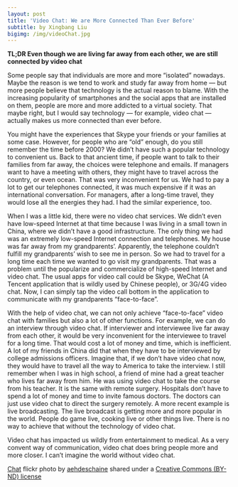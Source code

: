 ```yaml
---
layout: post
title: 'Video Chat: We are More Connected Than Ever Before'
subtitle: by Xingbang Liu
bigimg: /img/videoChat.jpg
---
```

**TL;DR Even though we are living far away from each other, we are still connected by video chat**

Some people say that individuals are more and more “isolated” nowadays. Maybe the reason is we tend to work and study far away from home &mdash; but more people believe that technology is the actual reason to blame. With the increasing popularity of smartphones and the social apps that are installed on them, people are more and more addicted to a virtual society. That maybe right, but I would say technology &mdash; for example, video chat &mdash; actually makes us more connected than ever before.

You might have the experiences that Skype your friends or your families at some case. However, for people who are “old” enough, do you still remember the time before 2000? We didn’t have such a popular technology to convenient us. Back to that ancient time, if people want to talk to their families from far away, the choices were telephone and emails. If managers want to have a meeting with others, they might have to travel across the country, or even ocean. That was very inconvenient for us. We had to pay a lot to get our telephones connected, it was much expensive if it was an international conversation. For managers, after a long-time travel, they would lose all the energies they had. I had the similar experience, too.

When I was a little kid, there were no video chat services. We didn’t even have low-speed Internet at that time because I was living in a small town in China, where we didn’t have a good infrastructure. The only thing we had was an extremely low-speed Internet connection and telephones. My house was far away from my grandparents’. Apparently, the telephone couldn’t fulfill my grandparents’ wish to see me in person. So we had to travel for a long time each time we wanted to go visit my grandparents. That was a problem until the popularize and commercialize of high-speed Internet and video chat. The usual apps for video call could be Skype, WeChat (A Tencent application that is wildly used by Chinese people), or 3G/4G video chat. Now, I can simply tap the video call bottom in the application to communicate with my grandparents “face-to-face”.

With the help of video chat, we can not only achieve “face-to-face” video chat with families but also a lot of other functions. For example, we can do an interview through video chat. If interviewer and interviewee live far away from each other, it would be very inconvenient for the interviewee to travel for a long time. That would cost a lot of money and time, which is inefficient. A lot of my friends in China did that when they have to be interviewed by college admissions officers. Imagine that, if we don’t have video chat now, they would have to travel all the way to America to take the interview. I still remember when I was in high school, a friend of mine had a great teacher who lives far away from him. He was using video chat to take the course from his teacher. It is the same with remote surgery. Hospitals don’t have to spend a lot of money and time to invite famous doctors. The doctors can just use video chat to direct the surgery remotely. A more recent example is live broadcasting. The live broadcast is getting more and more popular in the world. People do game live, cooking live or other things live. There is no way to achieve that without the technology of video chat.

Video chat has impacted us wildly from entertainment to medical. As a very convent way of communication, video chat does bring people more and more closer. I can’t imagine the world without video chat.

<a title="Chat" href="https://flickr.com/photos/aehdeschaine/14567009968">Chat</a> flickr photo by <a href="https://flickr.com/people/aehdeschaine">aehdeschaine</a> shared under a <a href="https://creativecommons.org/licenses/by-nd/2.0/">Creative Commons (BY-ND) license</a>
